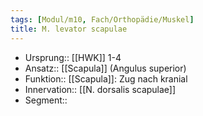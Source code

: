 ```yaml
---
tags: [Modul/m10, Fach/Orthopädie/Muskel]
title: M. levator scapulae
---
```

- Ursprung:: [[HWK]] 1-4
- Ansatz:: [[Scapula]] (Angulus superior)
- Funktion:: [[Scapula]]: Zug nach kranial
- Innervation:: [[N. dorsalis scapulae]]
- Segment:: 